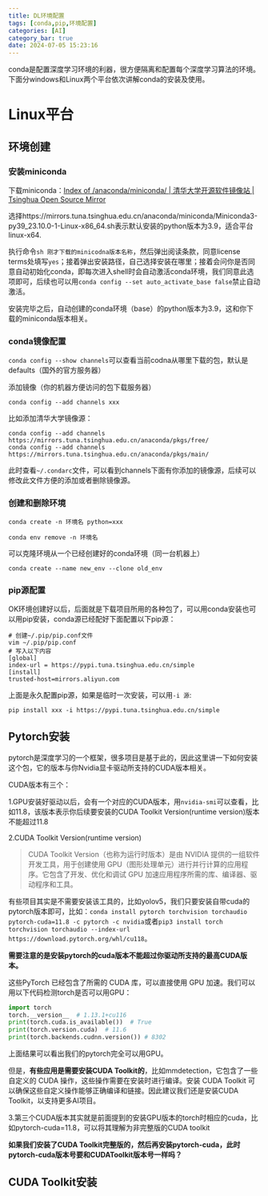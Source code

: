 ```yaml
---
title: DL环境配置
tags: [conda,pip,环境配置]
categories: [AI]
category_bar: true
date: 2024-07-05 15:23:16
---
```

conda是配置深度学习环境的利器，很方便隔离和配置每个深度学习算法的环境。
下面分windows和Linux两个平台依次讲解conda的安装及使用。

# Linux平台

## 环境创建

### 安装miniconda

下载miniconda：[Index of /anaconda/miniconda/ | 清华大学开源软件镜像站 | Tsinghua Open Source Mirror](https://mirrors.tuna.tsinghua.edu.cn/anaconda/miniconda/)

选择https://mirrors.tuna.tsinghua.edu.cn/anaconda/miniconda/Miniconda3-py39_23.10.0-1-Linux-x86_64.sh表示默认安装的python版本为3.9，适合平台linux-x64.

执行命令`sh 刚才下载的minicodna版本名称`，然后弹出阅读条款，同意license terms处填写`yes`；接着弹出安装路径，自己选择安装在哪里；接着会问你是否同意自动初始化conda，即每次进入shell时会自动激活conda环境，我们同意此选项即可，后续也可以用`conda config --set auto_activate_base false`禁止自动激活。

安装完毕之后，自动创建的conda环境（base）的python版本为3.9，这和你下载的miniconda版本相关。

### conda镜像配置

`conda config --show channels`可以查看当前codna从哪里下载的包，默认是defaults（国外的官方服务器）

添加镜像（你的机器方便访问的包下载服务器）

`conda config --add channels xxx`

比如添加清华大学镜像源：

```shell
conda config --add channels https://mirrors.tuna.tsinghua.edu.cn/anaconda/pkgs/free/
conda config --add channels https://mirrors.tuna.tsinghua.edu.cn/anaconda/pkgs/main/
```

此时查看`~/.condarc`文件，可以看到channels下面有你添加的镜像源，后续可以修改此文件方便的添加或者删除镜像源。

### 创建和删除环境

`conda create -n 环境名 python=xxx`

`conda env remove -n 环境名`

可以克隆环境从一个已经创建好的conda环境（同一台机器上）

`conda create --name new_env --clone old_env`

### pip源配置

OK环境创建好以后，后面就是下载项目所用的各种包了，可以用conda安装也可以用pip安装，conda源已经配好下面配置以下pip源：

```shell
# 创建~/.pip/pip.conf文件
vim ~/.pip/pip.conf
# 写入以下内容
[global]
index-url = https://pypi.tuna.tsinghua.edu.cn/simple
[install]
trusted-host=mirrors.aliyun.com
```

上面是永久配置pip源，如果是临时一次安装，可以用`-i 源`:

`pip install xxx -i https://pypi.tuna.tsinghua.edu.cn/simple`

## Pytorch安装

pytorch是深度学习的一个框架，很多项目是基于此的，因此这里讲一下如何安装这个包，它的版本与你Nvidia显卡驱动所支持的CUDA版本相关。

CUDA版本有三个：

1.GPU安装好驱动以后，会有一个对应的CUDA版本，用`nvidia-smi`可以查看，比如11.8，该版本表示你后续要安装的CUDA Toolkit Version(runtime version)版本不能超过11.8

2.CUDA Toolkit Version(runtime version)

> CUDA Toolkit Version（也称为运行时版本）是由 NVIDIA 提供的一组软件开发工具，用于创建使用 GPU（图形处理单元）进行并行计算的应用程序。它包含了开发、优化和调试 GPU 加速应用程序所需的库、编译器、驱动程序和工具。

有些项目其实是不需要安装该工具的，比如yolov5，我们只要安装自带cuda的pytorch版本即可，比如：`conda install pytorch torchvision torchaudio pytorch-cuda=11.8 -c pytorch -c nvidia`或者`pip3 install torch torchvision torchaudio --index-url https://download.pytorch.org/whl/cu118`。

**需要注意的是安装pytorch的cuda版本不能超过你驱动所支持的最高CUDA版本。**

这些PyTorch 已经包含了所需的 CUDA 库，可以直接使用 GPU 加速。我们可以用以下代码检测torch是否可以用GPU：

```python
import torch
torch.__version__  # 1.13.1+cu116
print(torch.cuda.is_available())  # True
print(torch.version.cuda)  # 11.6
print(torch.backends.cudnn.version()) # 8302
```

上面结果可以看出我们的pytorch完全可以用GPU。

但是，**有些应用是需要安装CUDA Toolkit的**，比如mmdetection，它包含了一些自定义的 CUDA 操作，这些操作需要在安装时进行编译。安装 CUDA Toolkit 可以确保这些自定义操作能够正确编译和链接。因此建议我们还是安装CUDA Toolkit，以支持更多AI项目。

3.第三个CUDA版本其实就是前面提到的安装GPU版本的torch时相应的cuda，比如pytorch-cuda=11.8，可以将其理解为非完整版的CUDA toolkit

**如果我们安装了CUDA Toolkit完整版的，然后再安装pytorch-cuda，此时pytorch-cuda版本号要和CUDAToolkit版本号一样吗？**

## CUDA Toolkit安装

